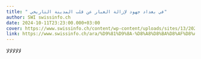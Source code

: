 ```yaml
---
title: " في بغداد جهود لإزالة الغبار عن قلب المدينة التاريخي"
author: SWI swissinfo.ch
date: 2024-10-11T23:23:00.000+03:00
cover: https://www.swissinfo.ch/content/wp-content/uploads/sites/13/2024/10/11858a3fde6f0a188357facb89d04ef9-87713374.jpg?ver=543581e4
link: https://www.swissinfo.ch/ara/%D9%81%D9%8A-%D8%A8%D8%BA%D8%AF%D8%A7%D8%AF-%D8%AC%D9%87%D9%88%D8%AF-%D9%84%D8%A5%D8%B2%D8%A7%D9%84%D8%A9-%D8%A7%D9%84%D8%BA%D8%A8%D8%A7%D8%B1-%D8%B9%D9%86-%D9%82%D9%84%D8%A8-%D8%A7%D9%84%D9%85%D8%AF%D9%8A%D9%86%D8%A9-%D8%A7%D9%84%D8%AA%D8%A7%D8%B1%D9%8A%D8%AE%D9%8A/87713399
---
```

لالالالالا
